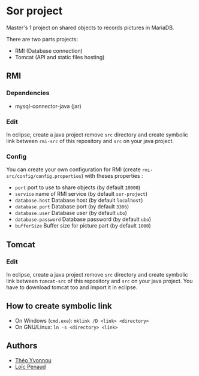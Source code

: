 # Sor project

Master's 1 project on shared objects to records pictures in MariaDB.

There are two parts projects:

* RMI (Database connection)
* Tomcat (API and static files hosting)

## RMI

### Dependencies

* mysql-connector-java (jar)

### Edit

In eclipse, create a java project remove `src` directory and create symbolic link between `rmi-src` of this repository and `src` on your java project.

### Config

You can create your own configuration for RMI (create `rmi-src/config/config.properties`) with theses properties :

* `port` port to use to share objects (by default `10000`)
* `service` name of RMI service (by default `sor-project`)
* `database.host` Database host (by default `localhost`)
* `database.port` Database port (by default `3306`)
* `database.user` Database user (by default `ubo`)
* `database.password` Database password (by default `ubo`)
* `bufferSize` Buffer size for picture part (by default `1000`)

## Tomcat

### Edit

In eclipse, create a java project remove `src` directory and create symbolic link between `tomcat-src` of this repository and `src` on your java project.
You have to download tomcat too and import it in eclipse.

## How to create symbolic link

* On Windows (`cmd.exe`): `mklink /D <link> <directory>`
* On GNU/Linux: `ln -s <directory> <link>`

## Authors

* [Théo Yvonnou](https://github.com/tyvonnou)
* [Loïc Penaud](https://github.com/lpenaud)
